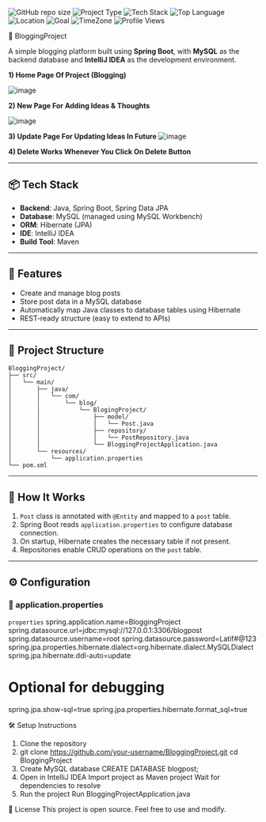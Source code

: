 ![GitHub repo size](https://img.shields.io/github/repo-size/shivamkachhadiya/Bloging_Project_SpringBoot)
![Project Type](https://img.shields.io/badge/project-Blogging_App-green)
![Tech Stack](https://img.shields.io/badge/built%20with-SpringBoot%20%7C%20Java%20%7C%20HTML-orange)
![Top Language](https://img.shields.io/github/languages/top/shivamkachhadiya/Bloging_Project_SpringBoot)
![Location](https://img.shields.io/badge/location-VIT_Vellore-9cf)
![Goal](https://img.shields.io/badge/goal-Fintech_PBC-orange)
![TimeZone](https://img.shields.io/badge/timezone-IST-blue)
![Profile Views](https://komarev.com/ghpvc/?username=shivamkachhadiya)

📝 BloggingProject

A simple blogging platform built using **Spring Boot**, with **MySQL** as the backend database and **IntelliJ IDEA** as the development environment.

**1) Home Page Of Project (Blogging)**

![image](https://github.com/user-attachments/assets/ecee7bfd-e341-466c-825e-82dd1b33d8c8)

**2) New Page For Adding Ideas & Thoughts**

![image](https://github.com/user-attachments/assets/6a19447e-6d99-4c91-9857-0b11949685d9)

**3) Update Page For Updating Ideas In Future**
![image](https://github.com/user-attachments/assets/6f22f13b-a0d0-4260-8a99-844f4048b82e)

**4) Delete Works Whenever You Click On Delete Button**



---

## 📦 Tech Stack

- **Backend**: Java, Spring Boot, Spring Data JPA
- **Database**: MySQL (managed using MySQL Workbench)
- **ORM**: Hibernate (JPA)
- **IDE**: IntelliJ IDEA
- **Build Tool**: Maven

---

## 🚀 Features

- Create and manage blog posts
- Store post data in a MySQL database
- Automatically map Java classes to database tables using Hibernate
- REST-ready structure (easy to extend to APIs)

---

## 📁 Project Structure
```
BloggingProject/
├── src/
│   └── main/
│       ├── java/
│       │   └── com/
│       │       └── blog/
│       │           └── BlogingProject/
│       │               ├── model/
│       │               │   └── Post.java
│       │               ├── repository/
│       │               │   └── PostRepository.java
│       │               └── BloggingProjectApplication.java
│       └── resources/
│           └── application.properties
└── pom.xml
```


---

## 🧠 How It Works

1. `Post` class is annotated with `@Entity` and mapped to a `post` table.
2. Spring Boot reads `application.properties` to configure database connection.
3. On startup, Hibernate creates the necessary table if not present.
4. Repositories enable CRUD operations on the `post` table.

---

## ⚙️ Configuration

### 🔑 application.properties

```properties```
spring.application.name=BloggingProject
spring.datasource.url=jdbc:mysql://127.0.0.1:3306/blogpost
spring.datasource.username=root
spring.datasource.password=Latif#@123
spring.jpa.properties.hibernate.dialect=org.hibernate.dialect.MySQLDialect
spring.jpa.hibernate.ddl-auto=update

# Optional for debugging
spring.jpa.show-sql=true
spring.jpa.properties.hibernate.format_sql=true


🛠 Setup Instructions
1. Clone the repository
2. git clone https://github.com/your-username/BloggingProject.git
cd BloggingProject
3. Create MySQL database
   CREATE DATABASE blogpost;
4. Open in IntelliJ IDEA
   Import project as Maven project
   Wait for dependencies to resolve
5. Run the project
   Run BloggingProjectApplication.java

📄 License
This project is open source. Feel free to use and modify.

